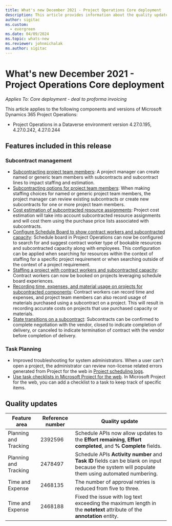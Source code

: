```yaml
---
title: What's new December 2021 - Project Operations Core deployment
description: This article provides information about the quality updates that are available in the December 2021 release of Project Operations Core deployment.
author: sigitac
ms.custom:
  - evergreen
ms.date: 04/09/2024
ms.topic: whats-new
ms.reviewer: johnmichalak
ms.author: sigitac
---
```


# What's new December 2021 - Project Operations Core deployment

_Applies To: Core deployment - deal to proforma invoicing_

This article applies to the following components and versions of Microsoft Dynamics 365 Project Operations:

- Project Operations in a Dataverse environment version 4.27.0.195, 4.27.0.242, 4.27.0.244


## Features included in this release

### Subcontract management 

- [Subcontracting project team  members](../subcontracting/subcontracting-project-team-members.md): A project manager can create named or generic team members with subcontracts and subcontract lines to impact staffing and estimation.
- [Subcontracting options for project team members](../subcontracting/subcon-options.md): When making staffing choices for named or generic project team members, the project manager can review existing subcontracts or create new subcontracts for one or more project team members. 
- [Cost estimation of subcontracted resource assignments](../subcontracting/costing-subcon-ra.md): Project cost estimation will take into account subcontracted resource assignments and will cost them using the purchase price lists associated with subcontracts. 
- [Configure Schedule Board to show contract workers and subcontracted capacity](../subcontracting/configure-sb-subcon.md): Schedule board in Project Operations can now be configured to search for and suggest contract worker type of bookable resources and subcontracted capacity along with employees. This configuration can be applied when searching for resources within the context of staffing for a specific project requirement or when searching outside of the context of a project requirement.
- [Staffing a project with contract workers and subcontracted capacity](../subcontracting/staffing-cw.md): Contract workers can now be booked on projects leveraging schedule board experiences.
- [Recording time, expenses, and material usage on projects for subcontracted components](../subcontracting/recording-subcon-actuals.md): Contract workers can record time and expenses, and project team members can also record usage of materials purchased using a subcontract on a project. This will result in recording accurate costs on projects that use purchased capacity or materials.
- [State transitions on a subcontract](../subcontracting/subcon-states.md): Subcontracts can be confirmed to complete negotiation with the vendor, closed to indicate completion of delivery, or canceled to indicate termination of contract with the vendor before completion of delivery.

### Task Planning
- Improved troubleshooting for system administrators. When a user can't open a project, the administrator can review non-license related errors generated from Project for the web in [Project scheduling logs](../../project-management/schedule-api-logs.md).
- [Use task checklists in Microsoft Project for the web](https://support.microsoft.com/en-us/office/use-task-checklists-in-microsoft-project-for-the-web-c69bcf73-5c75-4ad3-9893-6d6f92360e9c). In Microsoft Project for the web, you can add a checklist to a task to keep track of specific items.

## Quality updates

| **Feature area** | **Reference number** | **Quality update** |
| --- | --- | --- |
| Planning and Tracking | 2392596 | Schedule APIs now allow updates to the **Effort remaining**, **Effort completed**, and **% Complete** fields. |
| Planning and Tracking | 2478497 | Schedule APIs **Activity number** and **Task ID** fields can be blank on input because the system will populate them using automated numbering.|
| Time and Expense | 2468135 | The number of approval retries is reduced from five to three. |
| Time and Expense | 2468188 | Fixed the issue with log text exceeding the maximum length in the **notetext** attribute of the **annotation** entity. |
